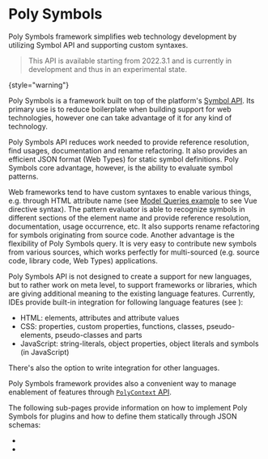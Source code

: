 <!-- Copyright 2000-2024 JetBrains s.r.o. and contributors. Use of this source code is governed by the Apache 2.0 license. -->

# Poly Symbols
<primary-label ref="2025.2"/>

<link-summary>
Poly Symbols framework simplifies web technology development by utilizing Symbol API and supporting custom syntaxes.
</link-summary>

> This API is available starting from 2022.3.1 and is currently in development and thus in an experimental state.
>
{style="warning"}

Poly Symbols is a framework built on top of the platform's [Symbol API](symbols.md).
Its primary use is to reduce boilerplate when building support for web technologies,
however one can take advantage of it for any kind of technology.

Poly Symbols API reduces work needed to provide reference resolution, find usages, documentation and rename refactoring.
It also provides an efficient JSON format (Web Types) for static symbol definitions.
Poly Symbols core advantage, however, is the ability to evaluate symbol patterns.

Web frameworks tend to have custom syntaxes to enable various things,
e.g. through HTML attribute name (see [Model Queries example](websymbols_implementation.md#model-queries-example) to see Vue directive syntax).
The pattern evaluator is able to recognize symbols in different sections of the element name and provide reference resolution,
documentation, usage occurrence, etc.
It also supports rename refactoring for symbols originating from source code.
Another advantage is the flexibility of Poly Symbols query.
It is very easy to contribute new symbols from various sources, which works perfectly for multi-sourced
(e.g. source code, library code, Web Types) applications.

Poly Symbols API is not designed to create a support for new languages, but to rather work on meta
level, to support frameworks or libraries, which are giving additional meaning to the existing language features.
Currently, IDEs provide built-in integration for following language features (see [](websymbols_integration.md)):
- HTML: elements, attributes and attribute values
- CSS: properties, custom properties, functions, classes, pseudo-elements, pseudo-classes and parts
- JavaScript: string-literals, object properties, object literals and symbols (in JavaScript)

There's also the option to write integration for other languages.

Poly Symbols framework provides also a convenient way to manage enablement of features through [`PolyContext` API](websymbols_context.md).

The following sub-pages provide information on how to implement Poly Symbols for plugins and how to
define them statically through JSON schemas:
- [](websymbols_implementation.md)
- [](websymbols_web_types.md)
